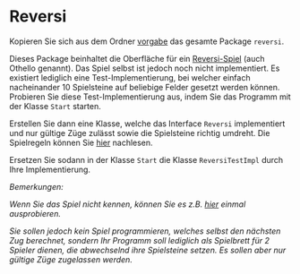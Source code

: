 # Reversi #

Kopieren Sie sich aus dem Ordner [vorgabe](http://code.google.com/p/pr-gse/source/browse/#svn/trunk/vorgabe/src) das gesamte Package `reversi`.

Dieses Package beinhaltet die Oberfläche für ein [Reversi-Spiel](http://de.wikipedia.org/wiki/Reversi) (auch Othello genannt). Das Spiel selbst ist jedoch noch nicht implementiert. Es existiert lediglich eine Test-Implementierung, bei welcher einfach nacheinander 10 Spielsteine auf beliebige Felder gesetzt werden können. Probieren Sie diese Test-Implementierung aus, indem Sie das Programm mit der Klasse `Start` starten.

Erstellen Sie dann eine Klasse, welche das Interface `Reversi` implementiert und nur gültige Züge zulässt sowie die Spielsteine richtig umdreht. Die Spielregeln können Sie [hier](http://de.wikipedia.org/wiki/Reversi) nachlesen.

Ersetzen Sie sodann in der Klasse `Start` die Klasse `ReversiTestImpl` durch Ihre Implementierung.


_Bemerkungen:_

_Wenn Sie das Spiel nicht kennen, können Sie es z.B. [hier](http://www.mah-jongg.ch/reversi/) einmal ausprobieren._

_Sie sollen jedoch kein Spiel programmieren, welches selbst den nächsten Zug berechnet, sondern Ihr Programm soll lediglich als Spielbrett für 2 Spieler dienen, die abwechselnd ihre Spielsteine setzen. Es sollen aber nur gültige Züge zugelassen werden._
